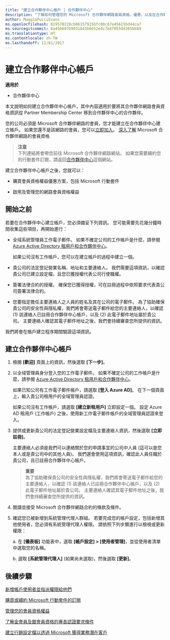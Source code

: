 ```yaml
---
title: "建立合作夥伴中心帳戶 | 合作夥伴中心"
description: "了解如何管理您的 Microsoft 合作夥伴網路會員資格、優惠，以及在合作夥伴中心的權益。"
author: MaggiePucciEvans
ms.openlocfilehash: 819570228cb86157915bfc00c67e45615bd44ca7
ms.sourcegitcommit: 6a45b607b9031843b6652e4c7b4f055dd265bb89
ms.translationtype: HT
ms.contentlocale: zh-TW
ms.lasthandoff: 11/01/2017
---
```

# <a name="create-a-partner-center-account"></a>建立合作夥伴中心帳戶

**適用於**

-   合作夥伴中心


本文說明如何建立合作夥伴中心帳戶，其中內容適用於要將其合作夥伴網路會員資格資訊從 Partner Membership Center 移到合作夥伴中心的合作夥伴。 

您的公司必須是 Microsoft 合作夥伴網路的會員，您才能建立在合作夥伴中心建立帳戶。 如果您還不是該網路的會員，您可以[立即加入](https://partners.microsoft.com/PartnerProgram/simplifiedenrollment.aspx)。 [深入了解](https://partner.microsoft.com/membership) Microsoft 合作夥伴網路的會員資格  

>**注意**<br> 下列連結將會帶您前往 Microsoft 合作夥伴網路網站。 如果您需要續約您的行動套件訂閱，請返回[合作夥伴中心](https://partnercenter.microsoft.com/partner/home)這個網站。

建立合作夥伴中心帳戶之後，您就可以：

-   購買會員資格權益優惠方案，包括 Microsoft 行動套件 

-   啟用及管理您的網路會員資格權益

## <a name="before-you-begin"></a>開始之前

若要在合作夥伴中心建立帳戶，您必須備妥下列資訊。 您可能需要先花幾分鐘時間收集這些項目，再開始進行：

-   全域系統管理員工作電子郵件。 如果不確定公司的工作帳戶是什麼，請參閱 [Azure Active Directory 租用戶和合作夥伴中心](azure-active-directory-tenants-and-partner-center.md)。

    如果公司沒有工作帳戶，您可以在建立帳戶的過程中建立一個。 

-   貴公司的法定登記營業名稱、地址和主要連絡人。 我們需要這項資訊，以確認貴公司已建立設定檔，且您已獲授權代表公司行使職權。 

-   簽署法律合約的授權。 確保您已獲得授權，可在註冊過程中依照要求代表貴公司簽署法律合約。

-   您要指定擔任主要連絡人之人員的姓名及其在公司的電子郵件。 為了協助確保貴公司的安全性與隱私權，我們將會寄送電子郵件給您的主要連絡人，以確認 (1) 該連絡人已註冊合作夥伴中心帳戶，以及 (2) 此電子郵件地址屬於貴公司。 主要連絡人確認其電子郵件地址之後，我們會持續審查您所提供的資訊。

我們將會在帳戶建立程序期間驗證這項資訊。 
 
## <a name="create-a-partner-center-account"></a>建立合作夥伴中心帳戶

1.  檢閱 **\[歡迎\]** 頁面上的資訊，然後選取 **\[下一步\]**。

2.  以全域管理員身分登入您的工作電子郵件。 如果不確定公司的工作帳戶是什麼，請參閱 [Azure Active Directory 租用戶和合作夥伴中心](azure-active-directory-tenants-and-partner-center.md)。

    如果已知公司有工作電子郵件帳戶，請選取 **\[登入 Azure AD\]**。 在下一個頁面上，輸入貴公司租用戶的全域管理員認證。 

    如果公司沒有工作帳戶，請選取 **\[建立新租用戶\]** 立即設定一個。 設定 Azure AD 租用戶 (工作帳戶) 之後，使用新工作電子郵件帳戶的全域管理員認證來登入。

3.  提供或更新貴公司的法定登記營業設定檔及主要連絡人資訊，然後選取 **\[立即註冊\]**。 

    主要連絡人必須是我們可以連絡關於您的申請事宜的公司中人員 (這可以是您本人或是貴公司中的其他人員)。 我們還會使用這項資訊，確認此人員任職於貴公司，且已註冊合作夥伴中心帳戶。

    >**重要**<br> 為了協助確保貴公司的安全性與隱私權，我們將會寄送電子郵件給您的主要連絡人，以確認 (1) 該連絡人已註冊合作夥伴中心帳戶，以及 (2) 此電子郵件地址屬於貴公司。 主要連絡人確認其電子郵件地址之後，我們會持續審查您所提供的資訊。

4.  閱讀並接受 Microsoft 合作夥伴網路合約的條款及條件。 

5.  確認您已被新增到系統管理代理人群組。 若要完成您的帳戶設定，包括新增其他使用者，您必須有系統管理代理人權限。 請依照下列步驟進行以檢視或更新權限：

    a. 在 **\[儀表板\]** 功能表中，選取 **\[帳戶設定\] > \[使用者管理\]**，並從使用者清單中選取您的名稱。 

    b. 選取 **\[系統管理代理人\]** (如果尚未選取)，然後選取 **\[更新\]**。 

## <a name="next-steps"></a>後續步驟

[新增帳戶使用者並指派權限給他們](create-user-accounts-and-set-permissions.md)

[購買或續約 Microsoft 行動套件的訂閱](mpn-get-action-pack.md)

[管理您的會員資格權益](manage-your-partner-network-benefits.md)

[了解金會員及銀會員資格的專長認證要求條件](learn-about-competencies.md)

[建立行銷設定檔以透過 Microsoft 獲得業務潛在客戶](create-a-marketing-profile.md)